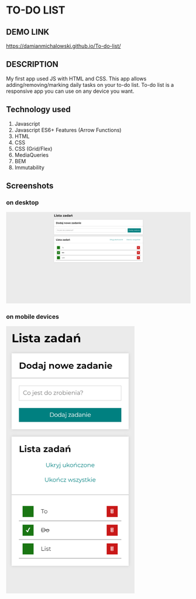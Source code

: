# TO-DO LIST
## DEMO LINK 
https://damianmichalowski.github.io/To-do-list/
## DESCRIPTION
My first app used JS with HTML and CSS. This app allows adding/removing/marking daily tasks on your to-do list. To-do list is a responsive app you can use on any device you want.
## Technology used
1. Javascript
2. Javascript ES6+ Features (Arrow Functions)
3. HTML
4. CSS
5. CSS (Grid/Flex)
6. MediaQueries
7. BEM
8. Immutability
## Screenshots
### on desktop
![App Screenshot](images/screen1.jpg)
### on mobile devices
![App Screenshot](images/screen2.jpg)
